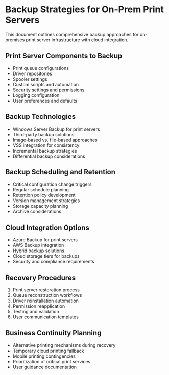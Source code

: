 # Backup Strategies for On-Prem Print Servers

This document outlines comprehensive backup approaches for on-premises print server infrastructure with cloud integration.

## Print Server Components to Backup
- Print queue configurations
- Driver repositories
- Spooler settings
- Custom scripts and automation
- Security settings and permissions
- Logging configuration
- User preferences and defaults

## Backup Technologies
- Windows Server Backup for print servers
- Third-party backup solutions
- Image-based vs. file-based approaches
- VSS integration for consistency
- Incremental backup strategies
- Differential backup considerations

## Backup Scheduling and Retention
- Critical configuration change triggers
- Regular schedule planning
- Retention policy development
- Version management strategies
- Storage capacity planning
- Archive considerations

## Cloud Integration Options
- Azure Backup for print servers
- AWS Backup integration
- Hybrid backup solutions
- Cloud storage tiers for backups
- Security and compliance requirements

## Recovery Procedures
1. Print server restoration process
2. Queue reconstruction workflows
3. Driver reinstallation automation
4. Permission reapplication
5. Testing and validation
6. User communication templates

## Business Continuity Planning
- Alternative printing mechanisms during recovery
- Temporary cloud printing fallback
- Mobile printing contingencies
- Prioritization of critical print services
- User guidance documentation
